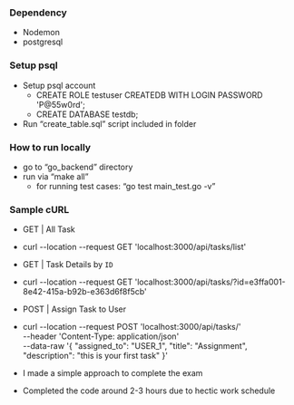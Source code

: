 ### Dependency
- Nodemon
- postgresql

### Setup psql
- Setup psql account
  - CREATE ROLE testuser CREATEDB WITH LOGIN PASSWORD 'P@55w0rd'; 
  - CREATE DATABASE testdb;
- Run “create_table.sql” script included in folder

### How to run locally
- go to “go_backend” directory
- run via “make all”
  - for running test cases: “go test main_test.go -v”

### Sample cURL
- GET | All Task
 - curl --location --request GET 'localhost:3000/api/tasks/list'

- GET | Task Details by `ID`
 - curl --location --request GET 'localhost:3000/api/tasks/?id=e3ffa001-8e42-415a-b92b-e363d6f8f5cb'

- POST | Assign Task to User
 - curl --location --request POST 'localhost:3000/api/tasks/' \
    --header 'Content-Type: application/json' \
    --data-raw '{
      "assigned_to": "USER_1",
      "title": "Assignment",
      "description": "this is your first task"
    }'


- I made a simple approach to complete the exam
- Completed the code around 2-3 hours due to hectic work schedule